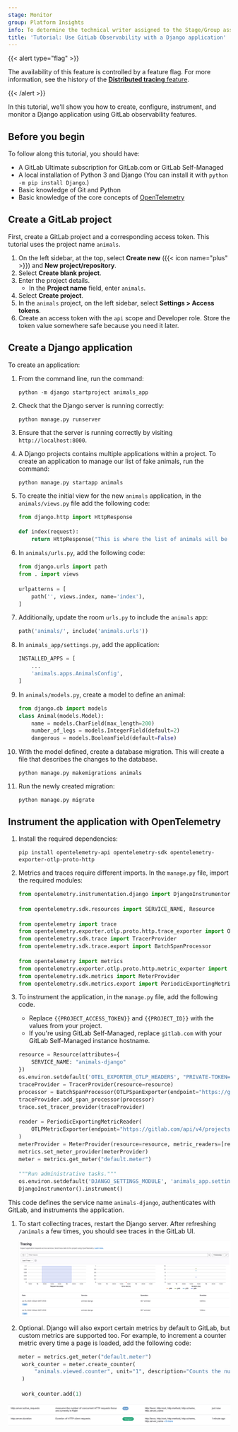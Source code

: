 ```yaml
---
stage: Monitor
group: Platform Insights
info: To determine the technical writer assigned to the Stage/Group associated with this page, see https://handbook.gitlab.com/handbook/product/ux/technical-writing/#assignments
title: 'Tutorial: Use GitLab Observability with a Django application'
---
```


{{< alert type="flag" >}}

The availability of this feature is controlled by a feature flag.
For more information, see the history of the [**Distributed tracing** feature](../../development/tracing.md).
<!-- Update this note when observability_features flag is removed -->

{{< /alert >}}

In this tutorial, we'll show you how to create, configure, instrument, and monitor a Django application using GitLab observability features.

<!-- vale gitlab_base.SentenceSpacing = NO -->
<!-- vale gitlab_base.FutureTense = NO -->

## Before you begin

To follow along this tutorial, you should have:

- A GitLab Ultimate subscription for GitLab.com or GitLab Self-Managed
- A local installation of Python 3 and Django (You can install it with `python -m pip install Django`.)
- Basic knowledge of Git and Python
- Basic knowledge of the core concepts of [OpenTelemetry](https://opentelemetry.io/)

## Create a GitLab project

First, create a GitLab project and a corresponding access token.
This tutorial uses the project name `animals`.

1. On the left sidebar, at the top, select **Create new** ({{< icon name="plus" >}}) and **New project/repository**.
1. Select **Create blank project**.
1. Enter the project details.
   - In the **Project name** field, enter `animals`.
1. Select **Create project**.
1. In the `animals` project, on the left sidebar, select **Settings > Access tokens**.
1. Create an access token with the `api` scope and Developer role. Store the token value somewhere safe because you need it later.

## Create a Django application

To create an application:

1. From the command line, run the command:

   ```shell
   python -m django startproject animals_app
   ```

1. Check that the Django server is running correctly:

   ```shell
   python manage.py runserver
   ```

1. Ensure that the server is running correctly by visiting `http://localhost:8000`.
1. A Django projects contains multiple applications within a project. To create an application to manage our list of fake animals, run the command:

   ```shell
   python manage.py startapp animals
   ```

1. To create the initial view for the new `animals` application, in the `animals/views.py` file add the following code:

   ```python
   from django.http import HttpResponse

   def index(request):
       return HttpResponse("This is where the list of animals will be shown.")
   ```

1. In `animals/urls.py`, add the following code:

   ```python
   from django.urls import path
   from . import views

   urlpatterns = [
       path('', views.index, name='index'),
   ]
   ```

1. Additionally, update the room `urls.py` to include the `animals` app:

   ```python
   path('animals/', include('animals.urls'))
   ```

1. In `animals_app/settings.py`, add the application:

   ```python
   INSTALLED_APPS = [
       ...
       'animals.apps.AnimalsConfig',
   ]
   ```

1. In `animals/models.py`, create a model to define an animal:

   ```python
   from django.db import models
   class Animal(models.Model):
       name = models.CharField(max_length=200)
       number_of_legs = models.IntegerField(default=2)
       dangerous = models.BooleanField(default=False)
   ```

1. With the model defined, create a database migration. This will create a file that describes the changes to the database.

   ```shell
   python manage.py makemigrations animals
   ```

1. Run the newly created migration:

   ```shell
   python manage.py migrate
   ```

## Instrument the application with OpenTelemetry

1. Install the required dependencies:

   ```shell
   pip install opentelemetry-api opentelemetry-sdk opentelemetry-exporter-otlp-proto-http
   ```

1. Metrics and traces require different imports. In the `manage.py` file, import the required modules:

   ```python
   from opentelemetry.instrumentation.django import DjangoInstrumentor

   from opentelemetry.sdk.resources import SERVICE_NAME, Resource

   from opentelemetry import trace
   from opentelemetry.exporter.otlp.proto.http.trace_exporter import OTLPSpanExporter
   from opentelemetry.sdk.trace import TracerProvider
   from opentelemetry.sdk.trace.export import BatchSpanProcessor

   from opentelemetry import metrics
   from opentelemetry.exporter.otlp.proto.http.metric_exporter import OTLPMetricExporter
   from opentelemetry.sdk.metrics import MeterProvider
   from opentelemetry.sdk.metrics.export import PeriodicExportingMetricReader, ConsoleMetricExporter
   ```

1. To instrument the application, in the `manage.py` file, add the following code.
   - Replace `{{PROJECT_ACCESS_TOKEN}}` and `{{PROJECT_ID}}` with the values from your project.
   - If you're using GitLab Self-Managed, replace `gitlab.com` with your GitLab Self-Managed instance hostname.

   ```python
   resource = Resource(attributes={
       SERVICE_NAME: "animals-django"
   })
   os.environ.setdefault('OTEL_EXPORTER_OTLP_HEADERS', "PRIVATE-TOKEN={{PROJECT_ACCESS_TOKEN}}")
   traceProvider = TracerProvider(resource=resource)
   processor = BatchSpanProcessor(OTLPSpanExporter(endpoint="https://gitlab.com/api/v4/projects/{{PROJECT_ID}}/observability/v1/traces"))
   traceProvider.add_span_processor(processor)
   trace.set_tracer_provider(traceProvider)

   reader = PeriodicExportingMetricReader(
       OTLPMetricExporter(endpoint="https://gitlab.com/api/v4/projects/{{PROJECT_ID}}/observability/v1/metrics")
   )
   meterProvider = MeterProvider(resource=resource, metric_readers=[reader])
   metrics.set_meter_provider(meterProvider)
   meter = metrics.get_meter("default.meter")

   """Run administrative tasks."""
   os.environ.setdefault('DJANGO_SETTINGS_MODULE', 'animals_app.settings')
   DjangoInstrumentor().instrument()
   ```

  This code defines the service name `animals-django`, authenticates with GitLab, and instruments the application.

1. To start collecting traces, restart the Django server. After refreshing `/animals` a few times, you should see traces in the GitLab UI.

   ![Django traces](img/django_traces_v17_3.png)

1. Optional. Django will also export certain metrics by default to GitLab, but custom metrics are supported too. For example, to increment a counter metric every time a page is loaded, add the following code:

   ```python
   meter = metrics.get_meter("default.meter")
    work_counter = meter.create_counter(
        "animals.viewed.counter", unit="1", description="Counts the number of times the list of animals was viewed"
    )

    work_counter.add(1)
   ```

  ![Django metrics](img/django_metrics_v17_3.png)

<!-- vale gitlab_base.SentenceSpacing = YES -->
